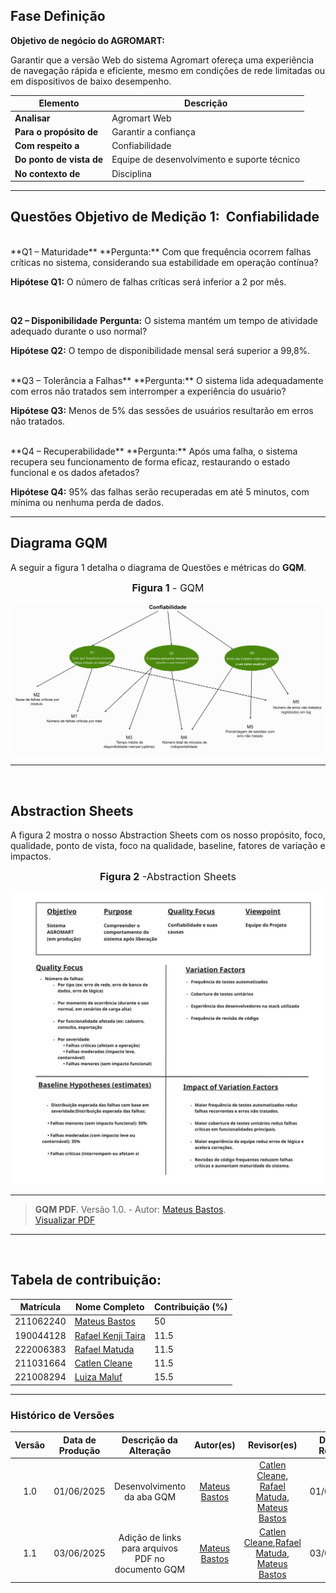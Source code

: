 
## **Fase Definição**


**Objetivo de negócio do AGROMART:**  

 Garantir que a versão Web do sistema Agromart ofereça uma experiência de navegação rápida e eficiente, mesmo em condições de rede limitadas ou em dispositivos de baixo desempenho.



| Elemento               | Descrição                                           |
|------------------------|-----------------------------------------------------|
| **Analisar**           | Agromart Web                                        |
| **Para o propósito de**| Garantir a confiança                                |
| **Com respeito a**     | Confiabilidade                                      |
| **Do ponto de vista de**| Equipe de desenvolvimento e suporte técnico       |
| **No contexto de**     | Disciplina                                          |

---

## **Questões Objetivo de Medição 1:  Confiabilidade**
<br>
**Q1 – Maturidade**
**Pergunta:** Com que frequência ocorrem falhas críticas no sistema, considerando sua estabilidade em operação contínua?

**Hipótese Q1:** O número de falhas críticas será inferior a 2 por mês.

<br>

**Q2 – Disponibilidade**
**Pergunta:** O sistema mantém um tempo de atividade adequado durante o uso normal?

**Hipótese Q2:** O tempo de disponibilidade mensal será superior a 99,8%.

<br>
**Q3 – Tolerância a Falhas**
**Pergunta:** O sistema lida adequadamente com erros não tratados sem interromper a experiência do usuário?

**Hipótese Q3:** Menos de 5% das sessões de usuários resultarão em erros não tratados.

<br>
**Q4 – Recuperabilidade**
**Pergunta:** Após uma falha, o sistema recupera seu funcionamento de forma eficaz, restaurando o estado funcional e os dados afetados?

**Hipótese Q4:** 95% das falhas serão recuperadas em até 5 minutos, com mínima ou nenhuma perda de dados.

---


## **Diagrama GQM**

A seguir a figura 1 detalha o diagrama de Questões e métricas do **GQM**.

<font size="3"><p style="text-align: center"><b>Figura 1</b> - GQM </p></font>


![GQM](./assets/diagrama-gqm.png)

<font size="3"><p style="text-align: center"></p></font>

---

<br>

## **Abstraction Sheets**

A figura 2 mostra o nosso Abstraction Sheets com os nosso propósito, foco, qualidade, ponto de vista,
foco na qualidade, baseline, fatores de variação e impactos.


<font size="3"><p style="text-align: center"><b>Figura 2</b> -Abstraction Sheets  </p></font>


![GQM](./assets/sheets.jpg)

<font size="3"><p style="text-align: center"></p></font>


---

> <a name="ref2">  </a> **GQM PDF**. Versão 1.0. - Autor: [Mateus Bastos](https://github.com/MateuSansete).  
[Visualizar PDF](./assets/pdf/gqm.pdf)
---
<br>

## Tabela de contribuição:

| Matrícula   | Nome Completo                                                   | Contribuição (%) |
|-------------|------------------------------------------------------------------|------------------|
| 211062240   | [Mateus Bastos](https://github.com/MateuSansete)                 | 50              |
| 190044128   | [Rafael Kenji Taira](https://github.com/rafa-kenji)              | 11.5            |
| 222006383           | [Rafael Matuda](https://github.com/rmatuda)              | 11.5            |
| 211031664   | [Catlen Cleane](https://github.com/catlenc)                      | 11.5            |
| 221008294   | [Luiza Maluf](https://github.com/LuizaMaluf)                     |     15.5        |



---



### Histórico de Versões

| Versão | Data de Produção | Descrição da Alteração | Autor(es) | Revisor(es) | Data de Revisão |
|:------:|:----------------:|:----------------------:|:---------:|:-----------:|:--------------:|
| 1.0    | 01/06/2025       | Desenvolvimento da aba GQM | [Mateus Bastos](https://github.com/MateuSansete)  | [Catlen Cleane](https://github.com/catlenc), [Rafael Matuda](https://github.com/rmatuda), [Mateus Bastos](https://github.com/MateuSansete)| 01/06/2025 |
| 1.1    | 03/06/2025       | Adição de links para arquivos PDF no documento GQM | [Mateus Bastos](https://github.com/MateuSansete) | [Catlen Cleane](https://github.com/catlenc),[Rafael Matuda](https://github.com/rmatuda), [Mateus Bastos](https://github.com/MateuSansete) | 03/06/2025 |






